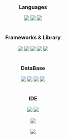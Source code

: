 <div align=center> 
  	<h3> Languages </h3>
</div>
<div align=center>
	<img src="https://img.shields.io/badge/JavaScript-F7DF1E?style=for-the-badge&logo=JavaScript&logoColor=white" />
	<img src="https://img.shields.io/badge/TypeScript-007ACC?style=for-the-badge&logo=typescript&logoColor=white" />
	<img src="https://img.shields.io/badge/Python-3776AB?style=for-the-badge&logo=Python&logoColor=white" />
</div>
<br>

<div align=center>
	<h3> Frameworks & Library </h3>
</div>
<div align=center>
	<img src="https://img.shields.io/badge/Node%20js-339933?style=for-the-badge&logo=Node.js&logoColor=white" />
	<img src="https://img.shields.io/badge/nestjs-E0234E?style=for-the-badge&logo=nestjs&logoColor=white" />
	<img src="https://img.shields.io/badge/fastapi-109989?style=for-the-badge&logo=FASTAPI&logoColor=white" />
	<img src="https://img.shields.io/badge/Django-092E20?style=for-the-badge&logo=django&logoColor=green" />
	<img src="https://img.shields.io/badge/npm-CB3837?style=for-the-badge&logo=npm&logoColor=white" />
</div>
<br>

<div align=center>
	<h3> DataBase </h3>
</div>
<div align=center>
	<img src="https://img.shields.io/badge/MongoDB-47A248?style=for-the-badge&logo=MongoDB&logoColor=white" />
	<img src="https://img.shields.io/badge/PostgreSQL-316192?style=for-the-badge&logo=postgresql&logoColor=white" />
	<img src="https://img.shields.io/badge/MySQL-005C84?style=for-the-badge&logo=mysql&logoColor=white" />
	<img src="https://img.shields.io/badge/Sqlite-003B57?style=for-the-badge&logo=sqlite&logoColor=white" />
</div>
<br>

<div align=center>
	<h3> IDE </h3>
</div>
<div align=center>
	<img src="https://img.shields.io/badge/VSCode-0078D4?style=for-the-badge&logo=visual%20studio%20code&logoColor=white" />
	<img src="https://img.shields.io/badge/Colab-F9AB00?style=for-the-badge&logo=googlecolab&color=525252" />
</div>
<br>

<div align="center">
	<img src="https://github-readme-stats.vercel.app/api/top-langs/?username=ryongseong&layout=compact&theme=midnight-purple" />
</div>
<br>

<div align="center">
	<a href="https://solved.ac/xmssnsk"><img src="http://mazassumnida.wtf/api/v2/generate_badge?boj=xmssnsk&theme=dark"/></a>
</div>
